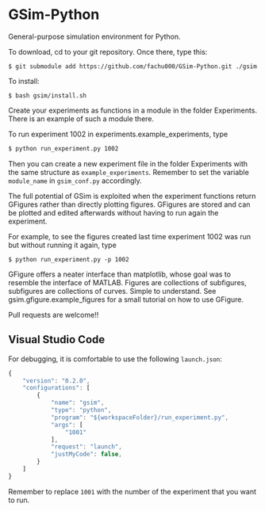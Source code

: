 # GSim-Python

General-purpose simulation environment for Python.


To download, cd to your git repository. Once there, type this:

```
$ git submodule add https://github.com/fachu000/GSim-Python.git ./gsim
```

To install:

```
$ bash gsim/install.sh
```

Create your experiments as functions in a module in the folder
Experiments. There is an example of such a module there.

To run experiment 1002 in experiments.example_experiments, type

```bash
$ python run_experiment.py 1002
```

Then you can create a new experiment file in the folder Experiments with the same structure as `example_experiments`. Remember to set the variable `module_name` in `gsim_conf.py` accordingly.

The full potential of GSim is exploited when the experiment functions
return GFigures rather than directly plotting figures. GFigures are
stored and can be plotted and edited afterwards without having to run
again the experiment.

For example, to see the figures created last time experiment 1002 was
run but without running it again, type

```
$ python run_experiment.py -p 1002
```

GFigure offers a neater interface than matplotlib, whose goal was to
resemble the interface of MATLAB. Figures are collections of
subfigures, subfigures are collections of curves. Simple to
understand. See gsim.gfigure.example_figures for a small tutorial on
how to use GFigure.

Pull requests are welcome!!

## Visual Studio Code

For debugging, it is comfortable to use the following `launch.json`:

```js
{
    "version": "0.2.0",
    "configurations": [
        {
            "name": "gsim",
            "type": "python",
            "program": "${workspaceFolder}/run_experiment.py",
            "args": [
                "1001"
            ],
            "request": "launch",
            "justMyCode": false,
        }
    ]
}
```

Remember to replace `1001` with the number of the experiment that you want to run.
